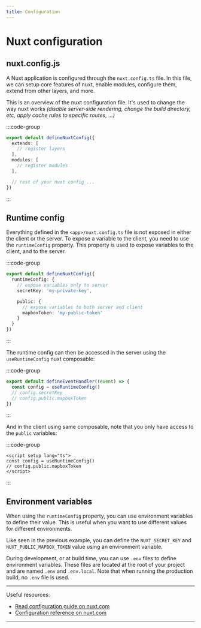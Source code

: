 ```yaml
---
title: Configuration
---
```


# Nuxt configuration

## nuxt.config.js

A Nuxt application is configured through the `nuxt.config.ts` file. In this file, we can setup core features of nuxt, enable modules, configure them, extend from other layers, and more.

This is an overview of the nuxt configuration file. It's used to change the way nuxt works *(disable server-side rendering, change the build directory, etc, apply cache rules to specific routes, ...)*

:::code-group
```ts [<app>/nuxt.config.js]
export default defineNuxtConfig({
  extends: [
    // register layers
  ],
  modules: [
    // register modules
  ],

  // rest of your nuxt config ...
})
```
:::

## Runtime config

Everything defined in the `<app>/nuxt.config.ts` file is not exposed in either the client or the server. To expose a variable to the client, you need to use the `runtimeConfig` property. This property is used to expose variables to the client, and to the server.

:::code-group
```ts [<app>/nuxt.config.js]
export default defineNuxtConfig({
  runtimeConfig: {
    // expose variables only to server
    secretKey: 'my-private-key',

    public: {
      // expose variables to both server and client
      mapboxToken: 'my-public-token'
    }
  }
})
```
:::

The runtime config can then be accessed in the server using the `useRuntimeConfig` nuxt composable:

:::code-group
```ts [<app>/server/api/hello.ts]
export default defineEventHandler((event) => {
  const config = useRuntimeConfig()
  // config.secretKey
  // config.public.mapboxToken
})
```
:::

And in the client using same composable, note that you only have access to the `public` variables:

:::code-group
```vue [<app>/app/components/MyComponent.vue]
<script setup lang="ts">
const config = useRuntimeConfig()
// config.public.mapboxToken
</script>
```
:::

## Environment variables

When using the `runtimeConfig` property, you can use environment variables to define their value. This is useful when you want to use different values for different environments.

Like seen in the previous example, you can define the `NUXT_SECRET_KEY` and `NUXT_PUBLIC_MAPBOX_TOKEN` value using an environment variable.

During development, or at build time, you can use `.env` files to define environment variables. These files are located at the root of your project and are named `.env` and `.env.local`. Note that when running the production build, no `.env` file is used.

---

Useful resources:

- [Read configuration guide on nuxt.com](https://nuxt.com/docs/getting-started/configuration)
- [Configuration reference on nuxt.com](https://nuxt.com/docs/api/nuxt-config)

---
